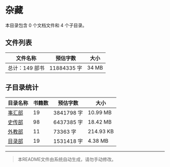 # 杂藏

本目录包含 0 个文档文件和 4 个子目录。

## 文件列表

| 文件名称 | 预估字数 | 大小 |
|---------|---------|------|
| 总计：149 部书 | 11884335 字 | 34 MB |

## 子目录统计

| 目录名称 | 书籍数 | 预估字数 | 大小 |
|---------|--------|----------|------|
| [事汇部](佛藏/大藏经/杂藏/事汇部/README.md) | 19 | 3841798 字 | 10.99 MB |
| [史传部](佛藏/大藏经/杂藏/史传部/README.md) | 98 | 6437385 字 | 18.42 MB |
| [外教部](佛藏/大藏经/杂藏/外教部/README.md) | 11 | 73363 字 | 214.93 KB |
| [目录部](佛藏/大藏经/杂藏/目录部/README.md) | 19 | 1531418 字 | 4.38 MB |

---

> 本README文件由系统自动生成，请勿手动修改。
